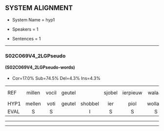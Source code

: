 
## SYSTEM ALIGNMENT

- System Name = hyp1

- Speakers = 1

- Sentences = 1

---

### S02C069V4_2LGPseudo

#### (S02C069V4_2LGPseudo-words)

- Cor=17.0%	Sub=74.5%	Del=4.3%	Ins=4.3%

|  |  |  |  |  |  |  |  |  |  |  |  |  |  |  |  |  |  |  |  |  |  |  |  |  |  |  |  |  |  |  |  |  |  |  |  |  |  |  |  |  |  |  |  |  |  |  |  |
|:--- |:---:|:---:|:---:|:---:|:---:|:---:|:---:|:---:|:---:|:---:|:---:|:---:|:---:|:---:|:---:|:---:|:---:|:---:|:---:|:---:|:---:|:---:|:---:|:---:|:---:|:---:|:---:|:---:|:---:|:---:|:---:|:---:|:---:|:---:|:---:|:---:|:---:|:---:|:---:|:---:|:---:|:---:|:---:|:---:|:---:|:---:|:---:|
| REF | millen | vocil | geutel |  | sjobel | ierpieuw | walaan | erke | haweel | saarweng | gevicht | eemde | bepoud | orstalk | veten | gefouw | * | vurpaand | nizung | fiewon | kneurem | vawaai | * | strellen*(streel) | zwieten | foetbans | oonste | muider | * | grijnken | * | schielstaug | prilsood | vloender | milste |  | veurder | kloeien | ulen | orponk | schodig | ijpo | menuur | * | spreikje | hiffreeuw | wooien |
| HYP1 | mellen | voti | geutel | shobbel | ier | piol | wollaan | erke | houwiel | sarwe | gevicht | eende | bepald | orstalk | veten | vefoud | vurpa | pent | misun | fion | kneur | ren | vai | strellen | striswieten | voetbans | oonste | muider |  |  | gring | grinkenschietschielstouw | prilsot | vlonde | milste | veder | con | ue | oog | ponk | schonding | epo | mennu | spreea | spreken | fre | woen |
| EVAL | S | S |  | I | S | S | S |  | S | S |  | S | S |  |  | S | S | S | S | S | S | S | S | S | S | S |  |  | D | D | S | S | S | S |  | I | S | S | S | S | S | S | S | S | S | S | S |
---

---
